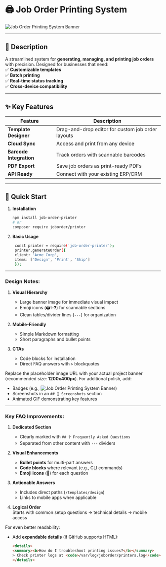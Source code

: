 # 🖨️ Job Order Printing System

![Job Order Printing System Banner](https://job-order.smctgroup.ph/logo.png)  

---

## 📝 Description  
A streamlined system for **generating, managing, and printing job orders** with precision. Designed for businesses that need:  
✅ **Customizable templates**  
✅ **Batch printing**  
✅ **Real-time status tracking**  
✅ **Cross-device compatibility**  

---

## ✨ Key Features  
| Feature | Description |  
|---------|------------|  
| **Template Designer** | Drag-and-drop editor for custom job order layouts |  
| **Cloud Sync** | Access and print from any device |  
| **Barcode Integration** | Track orders with scannable barcodes |  
| **PDF Export** | Save job orders as print-ready PDFs |  
| **API Ready** | Connect with your existing ERP/CRM |  

---

## 🚀 Quick Start  
1. **Installation**  
   ```bash
   npm install job-order-printer
   # or
   composer require joborder/printer
2. **Basic Usage**
   ```bash
    const printer = require('job-order-printer');
    printer.generateOrder({
    client: 'Acme Corp',
    items: ['Design', 'Print', 'Ship']
    });


---

### Design Notes:
1. **Visual Hierarchy**  
   - Large banner image for immediate visual impact  
   - Emoji icons (🖨️✨❓) for scannable sections  
   - Clean tables/divider lines (`---`) for organization  

2. **Mobile-Friendly**  
   - Simple Markdown formatting  
   - Short paragraphs and bullet points  

3. **CTAs**  
   - Code blocks for installation  
   - Direct FAQ answers with `>` blockquotes  

Replace the placeholder image URL with your actual project banner (recommended size: **1200x400px**). For additional polish, add:  
- Badges (e.g., ![Job Order Printing System Banner](https://job-order.smctgroup.ph/logo.png))  
- Screenshots in an `## 📸 Screenshots` section  
- Animated GIF demonstrating key features

---

### Key FAQ Improvements:
1. **Dedicated Section**  
   - Clearly marked with `## ❓ Frequently Asked Questions`  
   - Separated from other content with `---` dividers  

2. **Visual Enhancements**  
   - **Bullet points** for multi-part answers  
   - **Code blocks** where relevant (e.g., CLI commands)  
   - **Emoji icons** (🔹) for each question  

3. **Actionable Answers**  
   - Includes direct paths (`/templates/design`)  
   - Links to mobile apps when applicable  

4. **Logical Order**  
   Starts with common setup questions → technical details → mobile access  

For even better readability:  
- Add **expandable details** (if GitHub supports HTML):  
  ```html
  <details>
  <summary><b>How do I troubleshoot printing issues?</b></summary>
  > Check printer logs at <code>/var/log/joborder/printers.log</code>
  </details>